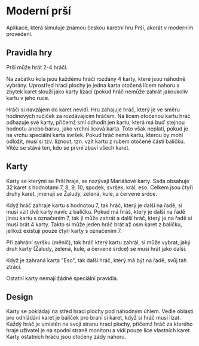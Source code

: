 # Moderní prší
Aplikace, která simuluje známou českou karetní hru Prší, akorát v moderním provedení.
## Pravidla hry
Prší může hrát 2-4 hráči.

Na začátku kola jsou každému hráči rozdány 4 karty, které jsou náhodně vybrány. Uprostřed hrací plochy je jedna karta otočená lícem nahoru a zbytek karet slouží jako karty lízací (pokud hráč nemůže zahrát jakoukoliv kartu v jeho ruce.

Hráči si navzájem do karet nevidí. Hru zahajuje hráč, který je ve směru hodinových ručiček za rozdávajícím hráčem. Na lícem otočenou kartu hráč odhazuje své karty, přičemž smí odhodit jen kartu, která má buď stejnou hodnotu anebo barvu, jako vrchní lícová karta. Toto však neplatí, pokud je na vrchu speciální karta svršek. Pokud hráč nemá kartu, kterou by mohl odložit, musí si tzv. líznout, tzn. vzít kartu z rubem otočené části balíčku.
Vítěz se stává ten, kdo se první zbaví všech karet.
## Karty
Karty se kterými se Prší hraje, se nazývají Mariášové karty. Sada obsahuje 32 karet s hodnotami 7, 8, 9, 10, spodek, svršek, král, eso. Celkem jsou čtyři druhy karet, jmenují se Žaludy, zelená, kule, a červené srdce.

Když hráč zahraje kartu s hodnotou 7, tak hráč, který je další na řadě, si musí vzít dvě karty navíc z balíčku. Pokud má hráš, který je další na řadě jinou kartu s označením 7, tak jí může zahrát a další hráč, který je na řadě si musí brát 4 karty. Takto si může jeden hráč brát až osm karet z balíčku, jelikož existují pouze čtyři karty s označením 7.

Při zahrání svršku (měnič), tak hráč který kartu zahrál, si může vybrat, jaký druh karty (Žaludy, zelená, kule, a červené srdce) se musí hrát jako další.

Když je zahraná karta "Eso", tak další hráč, který má být na řadě, svůj tah ztrácí.

Ostatní karty nemají žádné speciální pravidla.
## Design
Karty se pokládají na střed hrací plochy pod náhodným úhlem. Vedle oblasti pro odhládání karet je balíček pro braní si karet, když si hráč musí lízat. Každý hráč je umístěn na svoji stranu hrací plochy, přičemž hráč za kterého hraje uživatel je na spodní straně monitoru a vidí pouze líce vlastních karet. Karty ostatních hráču jsou otočeny zády nahoru.
